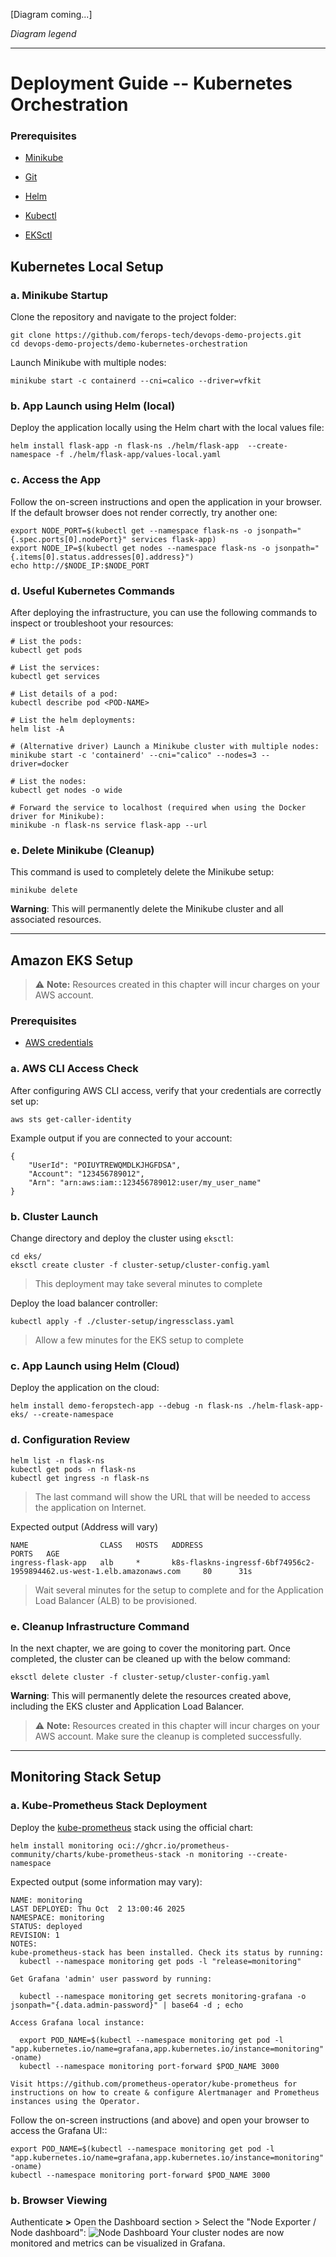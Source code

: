 [Diagram coming...]

*Diagram legend*

---

# Deployment Guide -- Kubernetes Orchestration

### Prerequisites
- [Minikube](https://minikube.sigs.k8s.io/docs/start/)

- [Git](https://git-scm.com/downloads)
- [Helm](https://helm.sh/docs/intro/install/)
- [Kubectl](https://kubernetes.io/docs/tasks/tools/)
- [EKSctl](https://docs.aws.amazon.com/eks/latest/userguide/install-kubectl.html#eksctl-install-update)



## Kubernetes Local Setup

### a. Minikube Startup

Clone the repository and navigate to the project folder:
```shell
git clone https://github.com/ferops-tech/devops-demo-projects.git
cd devops-demo-projects/demo-kubernetes-orchestration
```

Launch Minikube with multiple nodes:
```shell
minikube start -c containerd --cni=calico --driver=vfkit
```

### b. App Launch using Helm (local)

Deploy the application locally using the Helm chart with the local values file:
```shell
helm install flask-app -n flask-ns ./helm/flask-app  --create-namespace -f ./helm/flask-app/values-local.yaml
```

### c. Access the App
Follow the on-screen instructions and open the application in your browser. If the default browser does not render correctly, try another one:
```shell
export NODE_PORT=$(kubectl get --namespace flask-ns -o jsonpath="{.spec.ports[0].nodePort}" services flask-app)
export NODE_IP=$(kubectl get nodes --namespace flask-ns -o jsonpath="{.items[0].status.addresses[0].address}")
echo http://$NODE_IP:$NODE_PORT
```

### d. Useful Kubernetes Commands

After deploying the infrastructure, you can use the following commands to inspect or troubleshoot your resources:
```shell
# List the pods:
kubectl get pods

# List the services:
kubectl get services

# List details of a pod:
kubectl describe pod <POD-NAME>

# List the helm deployments:
helm list -A

# (Alternative driver) Launch a Minikube cluster with multiple nodes:
minikube start -c 'containerd' --cni="calico" --nodes=3 --driver=docker

# List the nodes:
kubectl get nodes -o wide

# Forward the service to localhost (required when using the Docker driver for Minikube):
minikube -n flask-ns service flask-app --url

```

### e. Delete Minikube (Cleanup)
This command is used to completely delete the Minikube setup:
```shell
minikube delete
```
**Warning**: This will permanently delete the Minikube cluster and all associated resources.


---


## Amazon EKS Setup
> ⚠️ **Note:** Resources created in this chapter will incur charges on your AWS account.

### Prerequisites

- [AWS credentials](https://docs.aws.amazon.com/cli/latest/userguide/cli-chap-authentication.html)


### a. AWS CLI Access Check

After configuring AWS CLI access, verify that your credentials are correctly set up:
```shell
aws sts get-caller-identity
```
Example output if you are connected to your account:
```shell
{
    "UserId": "POIUYTREWQMDLKJHGFDSA",
    "Account": "123456789012",
    "Arn": "arn:aws:iam::123456789012:user/my_user_name"
}
```

### b. Cluster Launch
Change directory and deploy the cluster using `eksctl`:
```shell
cd eks/
eksctl create cluster -f cluster-setup/cluster-config.yaml
```
> This deployment may take several minutes to complete

Deploy the load balancer controller:
```shell
kubectl apply -f ./cluster-setup/ingressclass.yaml
```
> Allow a few minutes for the EKS setup to complete

### c. App Launch using Helm (Cloud)

Deploy the application on the cloud:
```shell
helm install demo-feropstech-app --debug -n flask-ns ./helm-flask-app-eks/ --create-namespace
```

### d. Configuration Review
```shell
helm list -n flask-ns
kubectl get pods -n flask-ns
kubectl get ingress -n flask-ns
```
> The last command will show the URL that will be needed to access the application on Internet.

Expected output (Address will vary)
```shell
NAME                CLASS   HOSTS   ADDRESS                                                                    PORTS   AGE
ingress-flask-app   alb     *       k8s-flaskns-ingressf-6bf74956c2-1959894462.us-west-1.elb.amazonaws.com     80      31s
```
> Wait several minutes for the setup to complete and for the Application Load Balancer (ALB) to be provisioned.


### e. Cleanup Infrastructure Command
In the next chapter, we are going to cover the monitoring part. Once completed, the cluster can be cleaned up with the below command:
```shell
eksctl delete cluster -f cluster-setup/cluster-config.yaml
```
**Warning**: This will permanently delete the resources created above, including the EKS cluster and Application Load Balancer.
> ⚠️ **Note:** Resources created in this chapter will incur charges on your AWS account. Make sure the cleanup is completed successfully.
---

## Monitoring Stack Setup
### a. Kube-Prometheus Stack Deployment
Deploy the [kube-prometheus](https://artifacthub.io/packages/helm/prometheus-community/kube-prometheus-stack/77.12.0) stack using the official chart:
```shell
helm install monitoring oci://ghcr.io/prometheus-community/charts/kube-prometheus-stack -n monitoring --create-namespace
```

Expected output (some information may vary):
```shell
NAME: monitoring
LAST DEPLOYED: Thu Oct  2 13:00:46 2025
NAMESPACE: monitoring
STATUS: deployed
REVISION: 1
NOTES:
kube-prometheus-stack has been installed. Check its status by running:
  kubectl --namespace monitoring get pods -l "release=monitoring"

Get Grafana 'admin' user password by running:

  kubectl --namespace monitoring get secrets monitoring-grafana -o jsonpath="{.data.admin-password}" | base64 -d ; echo

Access Grafana local instance:

  export POD_NAME=$(kubectl --namespace monitoring get pod -l "app.kubernetes.io/name=grafana,app.kubernetes.io/instance=monitoring" -oname)
  kubectl --namespace monitoring port-forward $POD_NAME 3000

Visit https://github.com/prometheus-operator/kube-prometheus for instructions on how to create & configure Alertmanager and Prometheus instances using the Operator.
```

Follow the on-screen instructions (and above) and open your browser to access the Grafana UI::
```shell
export POD_NAME=$(kubectl --namespace monitoring get pod -l "app.kubernetes.io/name=grafana,app.kubernetes.io/instance=monitoring" -oname)
kubectl --namespace monitoring port-forward $POD_NAME 3000
```

### b. Browser Viewing

Authenticate **>** Open the Dashboard section > Select the "Node Exporter / Node dashboard":
![Node Dashboard](../resources/node-dashboard.png)
Your cluster nodes are now monitored and metrics can be visualized in Grafana.



